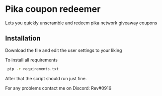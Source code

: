 
# Pika coupon redeemer

Lets you quickly unscramble and redeem pika network giveaway coupons


## Installation

Download the file and edit the user settings to your liking

To install all requirements
```bash
 pip -r requirements.txt
```

After that the script should run just fine.

For any problems contact me on Discord: Rev#0916

